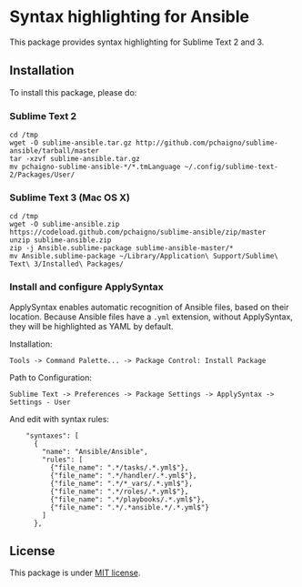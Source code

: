 # Syntax highlighting for Ansible

This package provides syntax highlighting for Sublime Text 2 and 3.

## Installation

To install this package, please do:


### Sublime Text 2

```
cd /tmp
wget -O sublime-ansible.tar.gz http://github.com/pchaigno/sublime-ansible/tarball/master
tar -xzvf sublime-ansible.tar.gz
mv pchaigno-sublime-ansible-*/*.tmLanguage ~/.config/sublime-text-2/Packages/User/
```


### Sublime Text 3 (Mac OS X)

```
cd /tmp
wget -O sublime-ansible.zip https://codeload.github.com/pchaigno/sublime-ansible/zip/master
unzip sublime-ansible.zip
zip -j Ansible.sublime-package sublime-ansible-master/*
mv Ansible.sublime-package ~/Library/Application\ Support/Sublime\ Text\ 3/Installed\ Packages/
```


### Install and configure ApplySyntax

ApplySyntax enables automatic recognition of Ansible files, based on their location.
Because Ansible files have a `.yml` extension, without ApplySyntax, they will be highlighted as YAML by default.

Installation:
```
Tools -> Command Palette... -> Package Control: Install Package
```

Path to Configuration:
```
Sublime Text -> Preferences -> Package Settings -> ApplySyntax -> Settings - User
```

And edit with syntax rules:
```
    "syntaxes": [
      {
        "name": "Ansible/Ansible",
        "rules": [
          {"file_name": ".*/tasks/.*.yml$"},
          {"file_name": ".*/handler/.*.yml$"},
          {"file_name": ".*/*_vars/.*.yml$"},
          {"file_name": ".*/roles/.*.yml$"},
          {"file_name": ".*/playbooks/.*.yml$"},
          {"file_name": ".*/.*ansible.*/.*.yml$"}
        ]
      },
```


## License

This package is under [MIT license](LICENSE).
